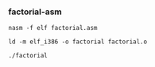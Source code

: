 ### factorial-asm

```
nasm -f elf factorial.asm
```

```
ld -m elf_i386 -o factorial factorial.o
```

```
./factorial
```
